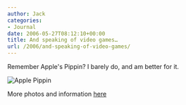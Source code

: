 ```yaml
---
author: Jack
categories:
- Journal
date: 2006-05-27T08:12:10+00:00
title: And speaking of video games…
url: /2006/and-speaking-of-video-games/
---
```


Remember Apple's Pippin? I barely do, and am better for it. 


<img id="image1254" src="/files/pippin.jpg" alt="Apple Pippin" /> 

More photos and information [here](<http://www.macgeek.org/museum/pippin/photoalbum.html>)